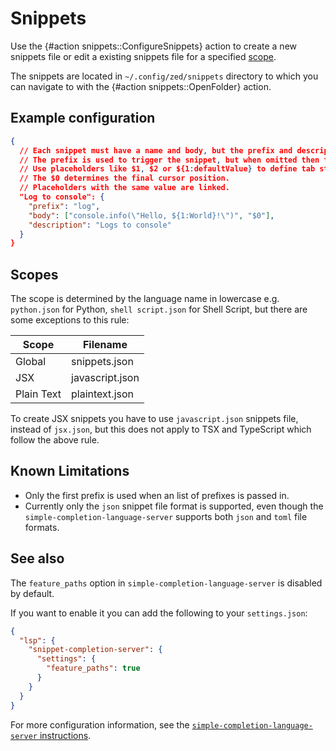 # Snippets

Use the {#action snippets::ConfigureSnippets} action to create a new snippets file or edit a existing snippets file for a specified [scope](#scopes).

The snippets are located in `~/.config/zed/snippets` directory to which you can navigate to with the {#action snippets::OpenFolder} action.

## Example configuration

```json [settings]
{
  // Each snippet must have a name and body, but the prefix and description are optional.
  // The prefix is used to trigger the snippet, but when omitted then the name is used.
  // Use placeholders like $1, $2 or ${1:defaultValue} to define tab stops.
  // The $0 determines the final cursor position.
  // Placeholders with the same value are linked.
  "Log to console": {
    "prefix": "log",
    "body": ["console.info(\"Hello, ${1:World}!\")", "$0"],
    "description": "Logs to console"
  }
}
```

## Scopes

The scope is determined by the language name in lowercase e.g. `python.json` for Python, `shell script.json` for Shell Script, but there are some exceptions to this rule:

| Scope      | Filename        |
| ---------- | --------------- |
| Global     | snippets.json   |
| JSX        | javascript.json |
| Plain Text | plaintext.json  |

To create JSX snippets you have to use `javascript.json` snippets file, instead of `jsx.json`, but this does not apply to TSX and TypeScript which follow the above rule.

## Known Limitations

- Only the first prefix is used when an list of prefixes is passed in.
- Currently only the `json` snippet file format is supported, even though the `simple-completion-language-server` supports both `json` and `toml` file formats.

## See also

The `feature_paths` option in `simple-completion-language-server` is disabled by default.

If you want to enable it you can add the following to your `settings.json`:

```json [settings]
{
  "lsp": {
    "snippet-completion-server": {
      "settings": {
        "feature_paths": true
      }
    }
  }
}
```

For more configuration information, see the [`simple-completion-language-server` instructions](https://github.com/zed-industries/simple-completion-language-server/tree/main).
